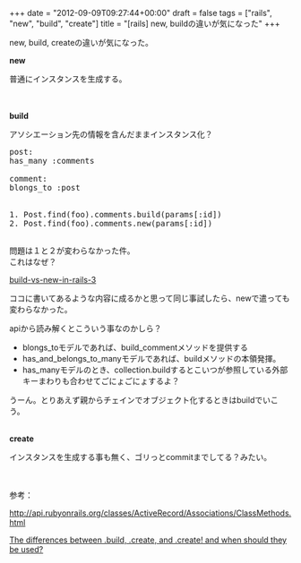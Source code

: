 +++
date = "2012-09-09T09:27:44+00:00"
draft = false
tags = ["rails", "new", "build", "create"]
title = "[rails] new, buildの違いが気になった"
+++
<p>new, build, createの違いが気になった。</p>&#13;
<p><strong>new</strong></p>&#13;
<p>普通にインスタンスを生成する。</p>&#13;
<p><strong><br /><br />build</strong></p>&#13;
<p>アソシエーション先の情報を含んだままインスタンス化？ </p>&#13;
<pre>post:&#13;
has_many :comments&#13;
&#13;
comment:&#13;
blongs_to :post&#13;
&#13;
&#13;
1. Post.find(foo).comments.build(params[:id])<br />2. Post.find(foo).comments.new(params[:id])&#13;
&#13;
</pre>&#13;
<p>問題は１と２が変わらなかった件。<br />これはなぜ？ </p>&#13;
<p><a href="http://stackoverflow.com/questions/4954313/build-vs-new-in-rails-3">build-vs-new-in-rails-3</a></p>&#13;
<p>ココに書いてあるような内容に成るかと思って同じ事試したら、newで遣っても変わらなかった。</p>&#13;
<p>apiから読み解くとこういう事なのかしら？</p>&#13;
<ul><li>blongs_toモデルであれば、build_commentメソッドを提供する </li>&#13;
<li>has_and_belongs_to_manyモデルであれば、buildメソッドの本領発揮。</li>&#13;
<li>has_manyモデルのとき、collection.buildするとこいつが参照している外部キーまわりも合わせてごにょごにょするよ？</li>&#13;
</ul><p>うーん。とりあえず親からチェインでオブジェクト化するときはbuildでいこう。</p>&#13;
<p><strong><br />create</strong></p>&#13;
<p>インスタンスを生成する事も無く、ゴリっとcommitまでしてる？みたい。</p>&#13;
<p><br /><br />参考：</p>&#13;
<p><a href="http://api.rubyonrails.org/classes/ActiveRecord/Associations/ClassMethods.html">http://api.rubyonrails.org/classes/ActiveRecord/Associations/ClassMethods.html</a></p>&#13;
<p><a href="http://stackoverflow.com/questions/403671/the-differences-between-build-create-and-create-and-when-should-they-be-us">The differences between .build, .create, and .create! and when should they be used?</a></p> 